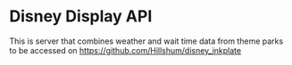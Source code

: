# Disney Display API

This is server that combines weather and wait time data from theme parks to be accessed on https://github.com/Hillshum/disney_inkplate


